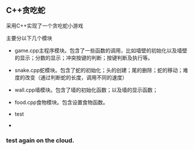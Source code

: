 ## C++贪吃蛇

采用C++实现了一个贪吃蛇小游戏

主要分以下几个模块

- game.cpp主程序模块。包含了一些函数的调用，比如墙壁的初始化以及墙壁的显示；分数的显示；冲突按键的判断；按键判断及执行等。
- snake.cpp蛇模块。包含了蛇的初始化；头的创建；尾的删除；蛇的移动；难度的改变（通过判断蛇的长度，调用不同的速度）
- wall.cpp墙模块。包含了墙的初始化函数；以及墙的显示函数；
- food.cpp食物模块。包含设置食物函数。

- test
- 

### test again on the cloud.
